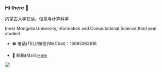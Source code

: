### Hi there 👋

内蒙古大学在读，信息与计算科学

Inner Mongolia University,Information and Computational Science,third year student

- ☎️ 电话(TEL)/微信(WeChat)：15065263616

- 📮 邮箱(Mail):[Here](mailto:lhxone@outlook.com)



![](https://github-readme-stats.vercel.app/api?username=lhxone&show_icons=true&theme=radical)

<!--![](https://github-readme-stats.anuraghazra1.vercel.app/api/top-langs/?username=lhxone&layout=compact&theme=radical)-->



